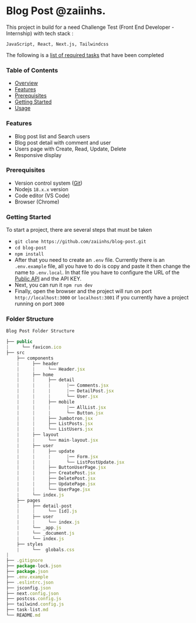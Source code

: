 # Blog Post @zaiinhs.
This project in build for a need Challenge Test (Front End Developer - Internship) with tech stack :

`JavaScript, React, Next.js, Tailwindcss`

The following is a [list of required tasks](./task-list.md) that have been completed

### Table of Contents
- [Overview](#blog-post-zaiinhs)
- [Features](#features)
- [Prerequisites](#prerequisites)
- [Getting Started](#getting-started)
- [Usage](#usage)

### Features
- Blog post list and Search users
- Blog post detail with comment and user 
- Users page with Create, Read, Update, Delete
- Responsive display 

### Prerequisites
- Version control system ([Git](https://git-scm.com/))
- Nodejs `18.x.x` version
- Code editor (VS Code)
- Browser (Chrome)

### Getting Started

To start a project, there are several steps that must be taken

- `git clone https://github.com/zaiinhs/blog-post.git`
- `cd blog-post`
- `npm install`
- After that you need to create an `.env` file. Currently there is an `.env.example` file, all you have to do is copy and paste it then change the name to `.env.local`. In that file you have to configure the URL of the [Public API](https://gorest.co.in/public/v2) and the API KEY.
- Next, you can run it `npm run dev`
- Finally, open the browser and the project will run on port `http://localhost:3000` or `localhost:3001` if you currently have a project running on port `3000` 

### Folder Structure
```javascript
Blog Post Folder Structure

├── public
|     └── favicon.ico
├── src
    ├── components
    |     ├── header
    |     |     └── Header.jsx
    |	  ├── home
    |     |     ├── detail
    |     |     |      |── Comments.jsx
    |     |     |      |── DetailPost.jsx
    |     |     |      └── User.jsx
    |     |     ├── mobile
    |     |     |      |── AllList.jsx
    |     |     |      └── Button.jsx
    |     |     ├── Jumbotron.jsx
    |     |     ├── ListPosts.jsx
    |     |     └── ListUsers.jsx
    |     ├── layout
    |     |     └── main-layout.jsx
    |     ├── user
    |     |     ├── update
    |     |     |      |── Form.jsx
    |     |     |      └── ListPostUpdate.jsx
    |     |     ├── ButtonUserPage.jsx
    |     |     ├── CreatePost.jsx
    |     |     ├── DeletePost.jsx
    |     |     ├── UpdatePage.jsx
    |     |     └── UserPage.jsx
    |     └── index.js
    ├── pages
    |     ├── detail-post
    |     |     └── [id].js
    |     ├── user
    |     |     └── index.js
    |     └── _app.js
    |     └── _document.js 
    |     └── index.js
    ├── styles
    |     └──  globals.css
|
├── .gitignore
├── package-lock.json
├── package.json
├── .env.example
├── .eslintrc.json
├── jsconfig.json
├── next.config.json
├── postcss.config.js
├── tailwind.config.js
├── task-list.md
└── README.md
```